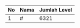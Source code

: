 | No | Nama            | Jumlah Level |
|----|-----------------|--------------|
| 1  | #    |    6321        |
